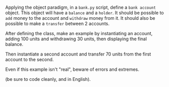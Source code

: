Applying the object paradigm, in a `bank.py` script, define a `bank account` object. This object will have a `balance` and a `holder`. It should be possible to `add` money to the account and `withdraw` money from it. It should also be possible to make a `transfer` between 2 accounts.

After defining the class, make an example by instantiating an account, adding 100 units and withdrawing 30 units, then displaying the final balance.

Then instantiate a second account and transfer 70 units from the first account to the second.

Even if this example isn't "real", beware of errors and extremes.

(be sure to code cleanly, and in English).
